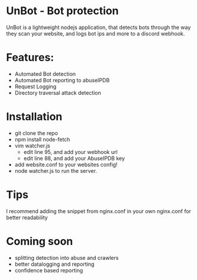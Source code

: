 # UnBot - Bot protection
UnBot is a lightweight nodejs application, that detects bots through the way they scan your website, and logs bot ips and more to a discord webhook.

# Features:
- Automated Bot detection
- Automated Bot reporting to abuseIPDB
- Request Logging
- Directory traversal attack detection

# Installation
- git clone the repo
- npm install node-fetch
- vim watcher.js
  - edit line 95, and add your webhook url
  - edit line 88, and add your AbuseIPDB key
- add website.conf to your websites config!
- node watcher.js to run the server.
# Tips
I recommend adding the snippet from nginx.conf in your own nginx.conf for better readability
# Coming soon
- splitting detection into abuse and crawlers
- better datalogging and reporting
- confidence based reporting
